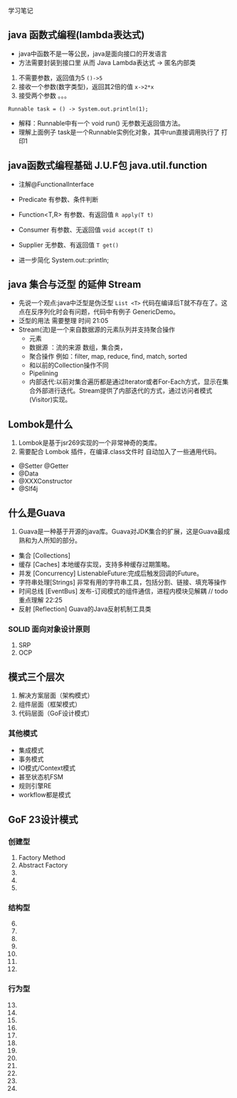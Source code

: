学习笔记

## java 函数式编程(lambda表达式) ##
- java中函数不是一等公民，java是面向接口的开发语言
- 方法需要封装到接口里 从而 Java Lambda表达式 -> 匿名内部类

1. 不需要参数，返回值为5
`()->5`
2. 接收一个参数(数字类型)，返回其2倍的值
`x->2*x`
3. 接受两个参数
。。。

` Runnable task = () -> System.out.println(1); `
- 解释：Runnable中有一个 void run() 无参数无返回值方法。
- 理解上面例子 task是一个Runnable实例化对象，其中run直接调用执行了 打印1

## java函数式编程基础 J.U.F包 java.util.function ##
- 注解@FunctionalInterface
- Predicate<T> 有参数、条件判断
- Function<T,R> 有参数、有返回值  `R apply(T t)`
- Consumer<T> 有参数、无返回值  `void accept(T t)`
- Supplier<T> 无参数、有返回值  `T get()`

- 进一步简化 System.out::println;

## java 集合与泛型 的延伸 Stream ##
- 先说一个观点:java中泛型是伪泛型 `List <T>` 代码在编译后T就不存在了。这点在反序列化时会有问题，代码中有例子 GenericDemo。
- 泛型的用法 需要整理 时间 21:05
- Stream(流)是一个来自数据源的元素队列并支持聚合操作
  + 元素
  + 数据源 ：流的来源 数组，集合类，
  + 聚合操作 例如：filter, map, reduce, find, match, sorted
  + 和以前的Collection操作不同
  + Pipelining
  + 内部迭代:以前对集合遍历都是通过Iterator或者For-Each方式，显示在集合外部进行迭代。Stream提供了内部迭代的方式，通过访问者模式(Visitor)实现。


## Lombok是什么 ##
1. Lombok是基于jsr269实现的一个非常神奇的类库。
2. 需要配合 Lombok 插件，在编译.class文件时 自动加入了一些通用代码。
- @Setter @Getter
- @Data
- @XXXConstructor
- @Slf4j

## 什么是Guava ##
1. Guava是一种基于开源的java库。Guava对JDK集合的扩展，这是Guava最成熟和为人所知的部分。
- 集合 [Collections]
- 缓存 [Caches] 本地缓存实现，支持多种缓存过期策略。
- 并发 [Concurrency] ListenableFuture:完成后触发回调的Future。
- 字符串处理[Strings] 非常有用的字符串工具，包括分割、链接、填充等操作
- 时间总线 [EventBus] 发布-订阅模式的组件通信，进程内模块见解耦 // todo 重点理解 22:25
- 反射 [Reflection] Guava的Java反射机制工具类

### SOLID 面向对象设计原则 ###
1. SRP
2. OCP

## 模式三个层次 ##
1. 解决方案层面（架构模式）
2. 组件层面（框架模式）
3. 代码层面（GoF设计模式）

### 其他模式 ###
- 集成模式
- 事务模式
- IO模式/Context模式
- 甚至状态机FSM
- 规则引擎RE
- workflow都是模式

## GoF 23设计模式 ##
### 创建型 ###
1. Factory Method
2. Abstract Factory
3.
4.
5.
### 结构型 ###
6.
7.
8.
9.
10.
11.
12.
### 行为型 ###
13.
14.
15.
15.
16.
17.
18.
19.
20.
21.
22.
23.
